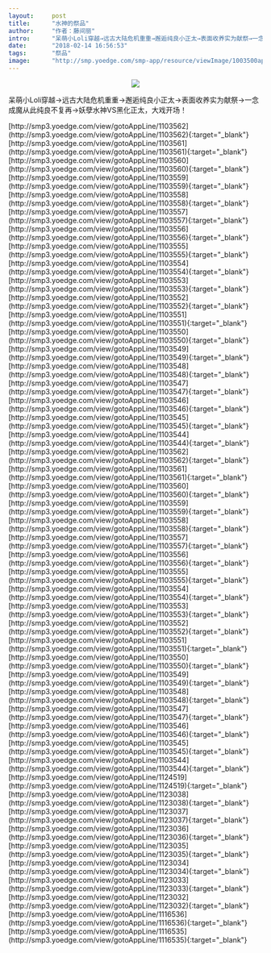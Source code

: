 ```yaml
---
layout:     post
title:      "水神的祭品"
author:     "作者：藤间丽"
intro:      "呆萌小Loli穿越→远古大陆危机重重→邂逅纯良小正太→表面收养实为献祭→一念成魔从此纯良不复再→妖孽水神VS黑化正太，大戏开场！"
date:       "2018-02-14 16:56:53"
tags:       "祭品"
image:      "http://smp.yoedge.com/smp-app/resource/viewImage/1003500appline.png"
---
```

<div style="text-align: center">
<p><img src="http://smp.yoedge.com/smp-app/resource/viewImage/1003500appline.png"/></p>
</div>
<p class="post-meta">
<span>呆萌小Loli穿越→远古大陆危机重重→邂逅纯良小正太→表面收养实为献祭→一念成魔从此纯良不复再→妖孽水神VS黑化正太，大戏开场！</span>
</p>
[http://smp3.yoedge.com/view/gotoAppLine/1103562](http://smp3.yoedge.com/view/gotoAppLine/1103562){:target="_blank"}
[http://smp3.yoedge.com/view/gotoAppLine/1103561](http://smp3.yoedge.com/view/gotoAppLine/1103561){:target="_blank"}
[http://smp3.yoedge.com/view/gotoAppLine/1103560](http://smp3.yoedge.com/view/gotoAppLine/1103560){:target="_blank"}
[http://smp3.yoedge.com/view/gotoAppLine/1103559](http://smp3.yoedge.com/view/gotoAppLine/1103559){:target="_blank"}
[http://smp3.yoedge.com/view/gotoAppLine/1103558](http://smp3.yoedge.com/view/gotoAppLine/1103558){:target="_blank"}
[http://smp3.yoedge.com/view/gotoAppLine/1103557](http://smp3.yoedge.com/view/gotoAppLine/1103557){:target="_blank"}
[http://smp3.yoedge.com/view/gotoAppLine/1103556](http://smp3.yoedge.com/view/gotoAppLine/1103556){:target="_blank"}
[http://smp3.yoedge.com/view/gotoAppLine/1103555](http://smp3.yoedge.com/view/gotoAppLine/1103555){:target="_blank"}
[http://smp3.yoedge.com/view/gotoAppLine/1103554](http://smp3.yoedge.com/view/gotoAppLine/1103554){:target="_blank"}
[http://smp3.yoedge.com/view/gotoAppLine/1103553](http://smp3.yoedge.com/view/gotoAppLine/1103553){:target="_blank"}
[http://smp3.yoedge.com/view/gotoAppLine/1103552](http://smp3.yoedge.com/view/gotoAppLine/1103552){:target="_blank"}
[http://smp3.yoedge.com/view/gotoAppLine/1103551](http://smp3.yoedge.com/view/gotoAppLine/1103551){:target="_blank"}
[http://smp3.yoedge.com/view/gotoAppLine/1103550](http://smp3.yoedge.com/view/gotoAppLine/1103550){:target="_blank"}
[http://smp3.yoedge.com/view/gotoAppLine/1103549](http://smp3.yoedge.com/view/gotoAppLine/1103549){:target="_blank"}
[http://smp3.yoedge.com/view/gotoAppLine/1103548](http://smp3.yoedge.com/view/gotoAppLine/1103548){:target="_blank"}
[http://smp3.yoedge.com/view/gotoAppLine/1103547](http://smp3.yoedge.com/view/gotoAppLine/1103547){:target="_blank"}
[http://smp3.yoedge.com/view/gotoAppLine/1103546](http://smp3.yoedge.com/view/gotoAppLine/1103546){:target="_blank"}
[http://smp3.yoedge.com/view/gotoAppLine/1103545](http://smp3.yoedge.com/view/gotoAppLine/1103545){:target="_blank"}
[http://smp3.yoedge.com/view/gotoAppLine/1103544](http://smp3.yoedge.com/view/gotoAppLine/1103544){:target="_blank"}
[http://smp3.yoedge.com/view/gotoAppLine/1103562](http://smp3.yoedge.com/view/gotoAppLine/1103562){:target="_blank"}
[http://smp3.yoedge.com/view/gotoAppLine/1103561](http://smp3.yoedge.com/view/gotoAppLine/1103561){:target="_blank"}
[http://smp3.yoedge.com/view/gotoAppLine/1103560](http://smp3.yoedge.com/view/gotoAppLine/1103560){:target="_blank"}
[http://smp3.yoedge.com/view/gotoAppLine/1103559](http://smp3.yoedge.com/view/gotoAppLine/1103559){:target="_blank"}
[http://smp3.yoedge.com/view/gotoAppLine/1103558](http://smp3.yoedge.com/view/gotoAppLine/1103558){:target="_blank"}
[http://smp3.yoedge.com/view/gotoAppLine/1103557](http://smp3.yoedge.com/view/gotoAppLine/1103557){:target="_blank"}
[http://smp3.yoedge.com/view/gotoAppLine/1103556](http://smp3.yoedge.com/view/gotoAppLine/1103556){:target="_blank"}
[http://smp3.yoedge.com/view/gotoAppLine/1103555](http://smp3.yoedge.com/view/gotoAppLine/1103555){:target="_blank"}
[http://smp3.yoedge.com/view/gotoAppLine/1103554](http://smp3.yoedge.com/view/gotoAppLine/1103554){:target="_blank"}
[http://smp3.yoedge.com/view/gotoAppLine/1103553](http://smp3.yoedge.com/view/gotoAppLine/1103553){:target="_blank"}
[http://smp3.yoedge.com/view/gotoAppLine/1103552](http://smp3.yoedge.com/view/gotoAppLine/1103552){:target="_blank"}
[http://smp3.yoedge.com/view/gotoAppLine/1103551](http://smp3.yoedge.com/view/gotoAppLine/1103551){:target="_blank"}
[http://smp3.yoedge.com/view/gotoAppLine/1103550](http://smp3.yoedge.com/view/gotoAppLine/1103550){:target="_blank"}
[http://smp3.yoedge.com/view/gotoAppLine/1103549](http://smp3.yoedge.com/view/gotoAppLine/1103549){:target="_blank"}
[http://smp3.yoedge.com/view/gotoAppLine/1103548](http://smp3.yoedge.com/view/gotoAppLine/1103548){:target="_blank"}
[http://smp3.yoedge.com/view/gotoAppLine/1103547](http://smp3.yoedge.com/view/gotoAppLine/1103547){:target="_blank"}
[http://smp3.yoedge.com/view/gotoAppLine/1103546](http://smp3.yoedge.com/view/gotoAppLine/1103546){:target="_blank"}
[http://smp3.yoedge.com/view/gotoAppLine/1103545](http://smp3.yoedge.com/view/gotoAppLine/1103545){:target="_blank"}
[http://smp3.yoedge.com/view/gotoAppLine/1103544](http://smp3.yoedge.com/view/gotoAppLine/1103544){:target="_blank"}
[http://smp3.yoedge.com/view/gotoAppLine/1124519](http://smp3.yoedge.com/view/gotoAppLine/1124519){:target="_blank"}
[http://smp3.yoedge.com/view/gotoAppLine/1123038](http://smp3.yoedge.com/view/gotoAppLine/1123038){:target="_blank"}
[http://smp3.yoedge.com/view/gotoAppLine/1123037](http://smp3.yoedge.com/view/gotoAppLine/1123037){:target="_blank"}
[http://smp3.yoedge.com/view/gotoAppLine/1123036](http://smp3.yoedge.com/view/gotoAppLine/1123036){:target="_blank"}
[http://smp3.yoedge.com/view/gotoAppLine/1123035](http://smp3.yoedge.com/view/gotoAppLine/1123035){:target="_blank"}
[http://smp3.yoedge.com/view/gotoAppLine/1123034](http://smp3.yoedge.com/view/gotoAppLine/1123034){:target="_blank"}
[http://smp3.yoedge.com/view/gotoAppLine/1123033](http://smp3.yoedge.com/view/gotoAppLine/1123033){:target="_blank"}
[http://smp3.yoedge.com/view/gotoAppLine/1123032](http://smp3.yoedge.com/view/gotoAppLine/1123032){:target="_blank"}
[http://smp3.yoedge.com/view/gotoAppLine/1116536](http://smp3.yoedge.com/view/gotoAppLine/1116536){:target="_blank"}
[http://smp3.yoedge.com/view/gotoAppLine/1116535](http://smp3.yoedge.com/view/gotoAppLine/1116535){:target="_blank"}


